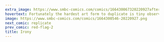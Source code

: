 ```yaml
---
extra_image: https://www.smbc-comics.com/comics/166430067320220927after.png
hovertext: Fortunately the hardest art form to duplicate is tiny observations expressed with a sequence of characters in boxes.
image: https://www.smbc-comics.com/comics/1664300546-20220927.png
next_comic: replicate
prev_comic: red-flag-2
title: Irony
---
```


